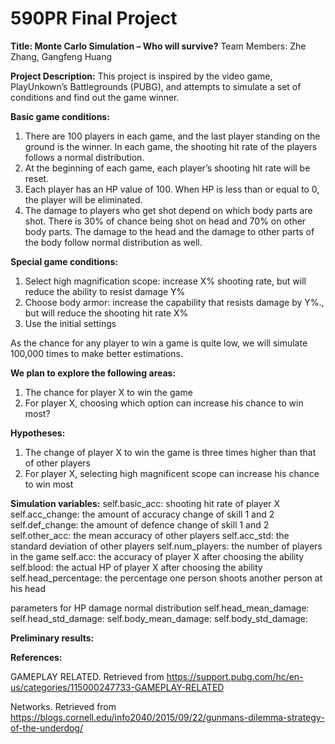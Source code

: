 # 590PR Final Project 

**Title: Monte Carlo Simulation – Who will survive?**
Team Members: Zhe Zhang, Gangfeng Huang 

**Project Description:**
This project is inspired by the video game, PlayUnkown’s Battlegrounds (PUBG), and attempts to simulate a set of conditions and find out the game winner. 

**Basic game conditions:**
1.	There are 100 players in each game, and the last player standing on the ground is the winner. In each game, the shooting hit rate of the players follows a normal distribution. 
2.	At the beginning of each game, each player’s shooting hit rate will be reset. 
3.	Each player has an HP value of 100. When HP is less than or equal to 0, the player will be eliminated. 
4.	The damage to players who get shot depend on which body parts are shot. There is 30% of chance being shot on head and 70% on other body parts. The damage to the head and the damage to other parts of the body follow normal distribution as well. 

**Special game conditions:**
1.	Select high magnification scope: increase X% shooting rate, but will reduce the ability to resist damage Y%
2.	Choose body armor: increase the capability that resists damage by Y%., but will reduce the shooting hit rate X%
3.	Use the initial settings 

As the chance for any player to win a game is quite low, we will simulate 100,000 times to make better estimations. 

**We plan to explore the following areas:** 
1.	The chance for player X to win the game 
2.	For player X, choosing which option can increase his chance to win most? 

**Hypotheses:**
1.	The change of player X to win the game is three times higher than that of other players 
2.	For player X, selecting high magnificent scope can increase his chance to win most

**Simulation variables:**
self.basic_acc: shooting hit rate of player X
self.acc_change: the amount of accuracy change of skill 1 and 2
self.def_change: the amount of defence change of skill 1 and 2
self.other_acc: the mean accuracy of other players
self.acc_std: the standard deviation of other players
self.num_players: the number of players in the game
self.acc: the accuracy of player X after choosing the ability
self.blood: the actual HP of player X after choosing the ability
self.head_percentage: the percentage one person shoots another person at his head

parameters for HP damage normal distribution 
self.head_mean_damage: 
self.head_std_damage:
self.body_mean_damage:
self.body_std_damage:

**Preliminary results:**


**References:**

GAMEPLAY RELATED. Retrieved from https://support.pubg.com/hc/en-us/categories/115000247733-GAMEPLAY-RELATED

Networks. Retrieved from https://blogs.cornell.edu/info2040/2015/09/22/gunmans-dilemma-strategy-of-the-underdog/





